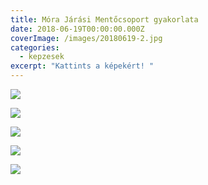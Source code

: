 ```yaml
---
title: Móra Járási Mentőcsoport gyakorlata
date: 2018-06-19T00:00:00.000Z
coverImage: /images/20180619-2.jpg
categories:
  - kepzesek
excerpt: "Kattints a képekért! "
---
```

![](/images/20180619-1.jpg)

![](/images/20180619-3.jpg)

![](/images/20180619-4.jpg)

![](/images/20180619-5.jpg)

![](/images/20180619-6.jpg)
